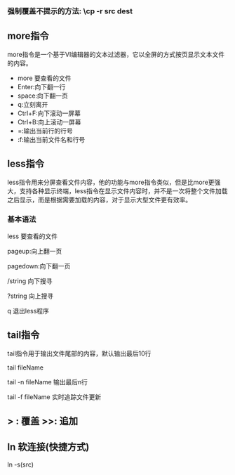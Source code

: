 ### 强制覆盖不提示的方法: \cp -r src dest


## more指令

more指令是一个基于VI编辑器的文本过滤器，它以全屏的方式按页显示文本文件的内容。

* more 要查看的文件
* Enter:向下翻一行
* space:向下翻一页
* q:立刻离开
* Ctrl+F:向下滚动一屏幕
* Ctrl+B:向上滚动一屏幕
* =:输出当前行的行号
* :f:输出当前文件名和行号


## less指令

less指令用来分屏查看文件内容，他的功能与more指令类似，但是比more更强大，支持各种显示终端，less指令在显示文件内容时，并不是一次将整个文件加载之后显示，而是根据需要加载的内容，对于显示大型文件更有效率。

### 基本语法

less 要查看的文件

pageup:向上翻一页

pagedown:向下翻一页

/string 向下搜寻

?string 向上搜寻

q 退出less程序

## tail指令

tail指令用于输出文件尾部的内容，默认输出最后10行

tail fileName

tail -n fileName 输出最后n行

tail -f fileName 实时追踪文件更新

## > : 覆盖 >>: 追加


## ln 软连接(快捷方式)

ln -s(src)
